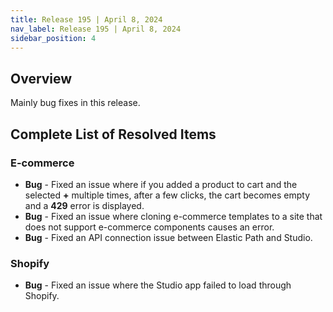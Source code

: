 ```yaml
---
title: Release 195 | April 8, 2024
nav_label: Release 195 | April 8, 2024
sidebar_position: 4
---
```


## Overview

Mainly bug fixes in this release.

## Complete List of Resolved Items

### E-commerce

* **Bug** - Fixed an issue where if you added a product to cart and the selected **+** multiple times, after a few clicks, the cart becomes empty and a **429** error is displayed.
* **Bug** - Fixed an issue where cloning e-commerce templates to a site that does not support e-commerce components causes an error.
* **Bug** - Fixed an API connection issue between Elastic Path and Studio.

### Shopify

* **Bug** - Fixed an issue where the Studio app failed to load through Shopify.
